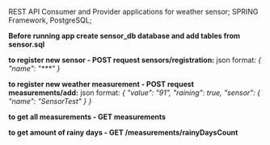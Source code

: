 REST API Consumer and Provider applications for weather sensor;
SPRING Framework, PostgreSQL;

**Before running app create sensor_db database and add tables from sensor.sql**

**to register new sensor - POST request sensors/registration:**
json format:
_{
"name": "***"
}_

**to register new weather measurement - POST request measurements/add:**
json format:
_{
"value": "91",
"raining": true,
"sensor": {
"name": "SensorTest"
}
}_

**to get all measurements - GET measurements**

**to get amount of rainy days - GET /measurements/rainyDaysCount**




